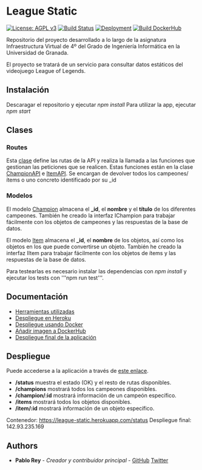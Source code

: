 # League Static

[![License: AGPL v3](https://img.shields.io/badge/License-AGPL%20v3-blue.svg)](https://www.gnu.org/licenses/agpl-3.0)
[![Build Status](https://travis-ci.org/PFeynman/proyecto-iv.svg?branch=master)](https://travis-ci.org/PFeynman/proyecto-iv)
[![Deployment](https://www.herokucdn.com/deploy/button.svg)](https://league-static.herokuapp.com/status)
[![Build DockerHub](https://img.shields.io/badge/build-DockerHub-blue.svg?logo=docker)](https://hub.docker.com/r/pfeynman/proyecto-iv/)

Repositorio del proyecto desarrollado a lo largo de la asignatura Infraestructura Virtual de 4º del Grado de Ingeniería Informática en la Universidad de Granada.

El proyecto se tratará de un servicio para consultar datos estáticos del videojuego League of Legends.

## Instalación

Descaragar el repositorio y ejecutar _npm install_ 
Para utilizar la app, ejecutar _npm start_

## Clases

### Routes

Esta [clase](https://github.com/PFeynman/proyecto-iv/blob/master/src/routes/routeProvider.ts) define las rutas de la API y realiza la llamada a las funciones que gestionan las peticiones que se realicen. Estas funciones están en la clase [ChampionAPI](https://github.com/PFeynman/proyecto-iv/blob/master/src/routes/Champions-API.ts) e [ItemAPI](https://github.com/PFeynman/proyecto-iv/blob/master/src/routes/Items-API.ts). Se encargan de devolver todos los campeones/ítems o uno concreto identificado por su _id

### Modelos
El modelo [Champion](https://github.com/PFeynman/proyecto-iv/blob/master/src/models/champion.ts) almacena el **_id**, el **nombre** y el **título** de los diferentes campeones. También he creado la interfaz IChampion para trabajar fácilmente con los objetos de campeones y las respuestas de la base de datos.

El modelo [Item](https://github.com/PFeynman/proyecto-iv/blob/master/src/models/item.ts) almacena el **_id**, el **nombre** de los objetos, así como los objetos en los que puede convertirse un objeto. También he creado la interfaz IItem para trabajar fácilmente con los objetos de ítems y las respuestas de la base de datos.

Para testearlas es necesario instalar las dependencias con _npm install_ y ejecutar los tests con '''npm run test'''.

## Documentación
* [Herramientas utilizadas](https://github.com/PFeynman/proyecto-iv/blob/master/doc/herramientas.md)
* [Despliegue en Heroku](https://github.com/PFeynman/proyecto-iv/blob/master/doc/despliegue.md)
* [Despliegue usando Docker](https://github.com/PFeynman/proyecto-iv/blob/master/doc/docker.md)
* [Añadir imagen a DockerHub](https://github.com/PFeynman/proyecto-iv/blob/master/doc/dockerhub.md)
* [Despliegue final de la aplicación](https://github.com/PFeynman/proyecto-iv/blob/master/doc/despliegue_final.md)

## Despliegue
Puede accederse a la aplicación a través de [este enlace](https://league-static.herokuapp.com/).
* **/status** muestra el estado (OK) y el resto de rutas disponibles.
* **/champions** mostrará todos los campeones disponibles.
* **/champion/:id** mostrará información de un campeón específico.
* **/items** mostrará todos los objetos disponibles.
* **/item/:id** mostrará información de un objeto específico.

Contenedor: https://league-static.herokuapp.com/status
Despliegue final: 142.93.235.169

## Authors

* __Pablo Rey__ - _Creador y contribuidor principal_ - [GitHub](https://github.com/PFeynman) [Twitter](https://twitter.com/PabloRPedrosa)

